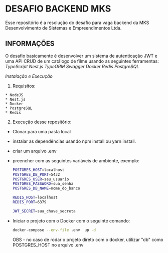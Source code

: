 # DESAFIO BACKEND MKS

Esse repositório é a resolução do desafio para vaga backend da MKS Desenvolvimento de Sistemas e Empreendimentos Ltda.

## INFORMAÇÕES

O desafio basicamente é desenvolver um sistema de autenticação JWT e uma API CRUD de um catálogo de filme usando as seguintes ferramentas:
  *TypeScript*
  *Nest.js*
  *TypeORM*
  *Swagger*
  *Docker*
  *Redis*
  *PostgreSQL*


*Instalação e Execução*

  1. Requisitos:

    * NodeJS
    * Nest.js
    * Docker
    * PostgreSQL
    * Redis

  2. Execução desse repositório:
  
  * Clonar para uma pasta local
  * instalar as dependências usando npm install ou yarn install.
  * criar um arquivo .env
  * preencher com as seguintes variáveis de ambiente, exemplo:

    ```bash
    POSTGRES_HOST=localhost
    POSTGRES_DB_PORT=5432
    POSTGRES_USER=seu_usuario
    POSTGRES_PASSWORD=sua_senha
    POSTGRES_DB_NAME=nome_do_banco

    REDIS_HOST=localhost
    REDIS_PORT=6379

    JWT_SECRET=sua_chave_secreta
    ```

  * Iniciar o projeto com o Docker com o seguinte comando:

    ```bash
    docker-compose --env-file .env  up -d
    ```

    OBS - no caso de rodar o projeto direto com o docker, utilizar "db" como POSTGRES_HOST no arquivo .env
      